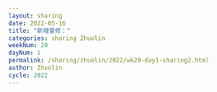 ```yaml
---
layout: sharing
date: 2022-05-16
title: "新增靈修："
categories: sharing Zhuolin
weekNum: 20
dayNum: 1
permalink: /sharing/zhuolin/2022/wk20-day1-sharing2.html
author: Zhuolin
cycle: 2022
---  
```


